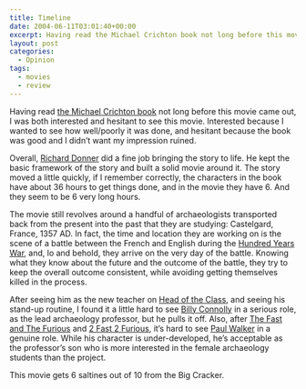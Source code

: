 ```yaml
---
title: Timeline
date: 2004-06-11T03:01:40+00:00
excerpt: Having read the Michael Crichton book not long before this movie came out, I was both interested and hesitant to see this movie.
layout: post
categories:
  - Opinion
tags:
  - movies
  - review
---
```

Having read <a href="http://www.amazon.ca/Timeline-Michael-Crichton/dp/0345417623/ref=sr_1_1?s=books&ie=UTF8&qid=1345738311&sr=1-1" target="_blank">the Michael Crichton book</a> not long before this movie came out, I was both interested and hesitant to see this movie. Interested because I wanted to see how well/poorly it was done, and hesitant because the book was good and I didn&#8217;t want my impression ruined.

Overall, <a href="http://www.imdb.com/name/nm0001149/" target="_blank">Richard Donner</a> did a fine job bringing the story to life. He kept the basic framework of the story and built a solid movie around it. The story moved a little quickly, if I remember correctly, the characters in the book have about 36 hours to get things done, and in the movie they have 6. And they seem to be 6 very long hours.

The movie still revolves around a handful of archaeologists transported back from the present into the past that they are studying: Castelgard, France, 1357 AD. In fact, the time and location they are working on is the scene of a battle between the French and English during the <a href="http://en.wikipedia.org/wiki/Hundred_Years'_War_(1337%E2%80%931360)" target="_blank">Hundred Years War</a>, and, lo and behold, they arrive on the very day of the battle. Knowing what they know about the future and the outcome of the battle, they try to keep the overall outcome consistent, while avoiding getting themselves killed in the process.

After seeing him as the new teacher on <a href="http://www.tv.com/shows/head-of-the-class/" target="_blank">Head of the Class</a>, and seeing his stand-up routine, I found it a little hard to see <a href="http://www.imdb.com/name/nm0175262/" target="_blank">Billy Connolly</a> in a serious role, as the lead archaeology professor, but he pulls it off. Also, after <a href="http://www.imdb.com/title/tt0232500/" target="_blank">The Fast and The Furious</a> and <a href="http://www.imdb.com/title/tt0322259/" target="_blank">2 Fast 2 Furious</a>, it&#8217;s hard to see <a href="http://www.imdb.com/name/nm0908094/" target="_blank">Paul Walker</a> in a genuine role. While his character is under-developed, he&#8217;s acceptable as the professor&#8217;s son who is more interested in the female archaeology students than the project.

This movie gets 6 saltines out of 10 from the Big Cracker.